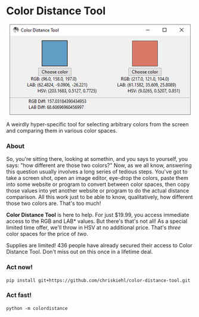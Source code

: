 # Color Distance Tool

<p align="center">
    <img src="https://github.com/chriskiehl/color-distance-tool/raw/master/images/readme.png" />
</p>

A weirdly hyper-specific tool for selecting arbitrary colors from the screen and comparing them in various color spaces.

### About 

So, you're sitting there, looking at somethin, and you says to yourself, you says: "how different are those two colors?" Now, as we all know, answering this question usually involves a long series of tedious steps. You've got to take a screen shot, open an image editor, eye-drop the colors, paste them into some website or program to convert between color spaces, then copy those values into yet another website or program to do the actual distance comparison. All this work just to be able to know, qualitatively, how different those two colors are. That's too much! 

**Color Distance Tool** is here to help. For just $19.99, you access immediate access to the RGB and LAB* values. But there's that's not all! As a special limited time offer, we'll throw in HSV at no additional price. That's _three_ color spaces for the price of _two_. 

Supplies are limited! 436 people have already secured their access to Color Distance Tool. Don't miss out on this once in a lifetime deal.   

### Act now!  

```
pip install git+https://github.com/chriskiehl/color-distance-tool.git
```

### Act fast!  

```
python -m colordistance
``` 

